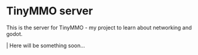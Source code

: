 # TinyMMO server

This is the server for TinyMMO - my project to learn about networking and godot.

| Here will be something soon...